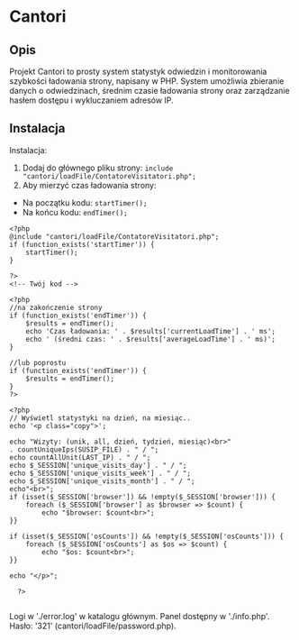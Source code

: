 # Cantori

## Opis

Projekt Cantori to prosty system statystyk odwiedzin i monitorowania szybkości ładowania strony, napisany w PHP. System umożliwia zbieranie danych o odwiedzinach, średnim czasie ładowania strony oraz zarządzanie hasłem dostępu i wykluczaniem adresów IP.

## Instalacja

Instalacja:

1. Dodaj do głównego pliku strony: `include "cantori/loadFile/ContatoreVisitatori.php";`
2. Aby mierzyć czas ładowania strony:

  - Na początku kodu: `startTimer();`
  - Na końcu kodu: `endTimer();`


```
<?php
@include "cantori/loadFile/ContatoreVisitatori.php";
if (function_exists('startTimer')) {
    startTimer();
}

?>
<!-- Twój kod -->

<?php
//na zakończenie strony
if (function_exists('endTimer')) {
    $results = endTimer();
    echo 'Czas ładowania: ' . $results['currentLoadTime'] . ' ms';
    echo ' (średni czas: ' . $results['averageLoadTime'] . ' ms)';
}

//lub poprostu
if (function_exists('endTimer')) {
    $results = endTimer();
}
?>

<?php
// Wyświetl statystyki na dzień, na miesiąc..
echo '<p class="copy">';

echo "Wizyty: (unik, all, dzień, tydzień, miesiąc)<br>"
. countUniqueIps(SUSIP_FILE) . " / ";
echo countAllUnit(LAST_IP) . " / ";
echo $_SESSION['unique_visits_day'] . " / ";
echo $_SESSION['unique_visits_week'] . " / ";
echo $_SESSION['unique_visits_month'] . " / "; 
echo"<br>";
if (isset($_SESSION['browser']) && !empty($_SESSION['browser'])) {
    foreach ($_SESSION['browser'] as $browser => $count) {
        echo "$browser: $count<br>";
}}

if (isset($_SESSION['osCounts']) && !empty($_SESSION['osCounts'])) {
    foreach ($_SESSION['osCounts'] as $os => $count) {
        echo "$os: $count<br>";
}}

echo "</p>";
 
  ?>
  
```

Logi w './error.log' w katalogu głównym.
Panel dostępny w './info.php'.
Hasło: '321' (cantori/loadFile/password.php).
